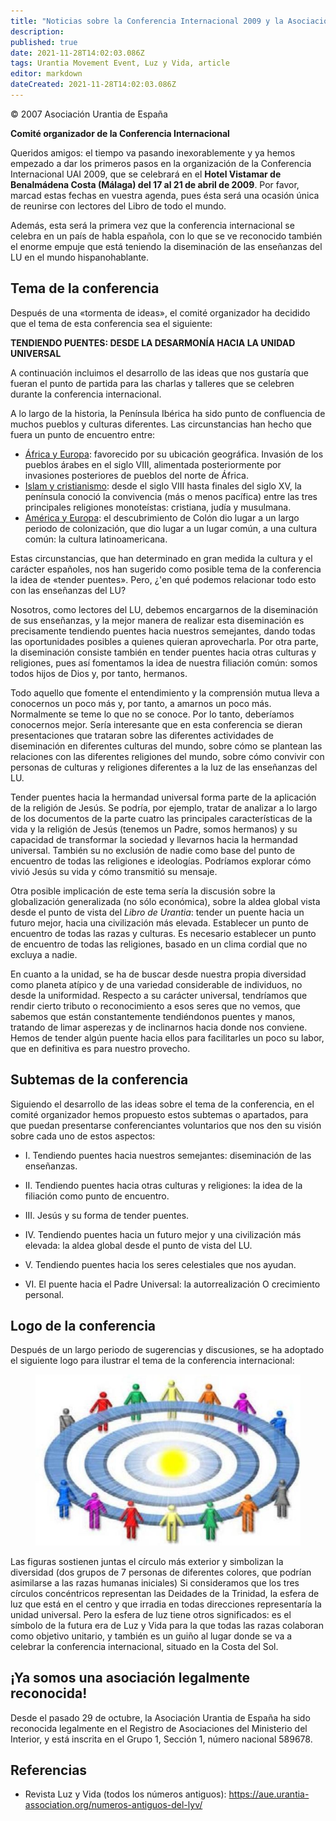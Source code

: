 ```yaml
---
title: "Noticias sobre la Conferencia Internacional 2009 y la Asociación Urantia de España"
description: 
published: true
date: 2021-11-28T14:02:03.086Z
tags: Urantia Movement Event, Luz y Vida, article
editor: markdown
dateCreated: 2021-11-28T14:02:03.086Z
---
```


<p class="v-card v-sheet theme--light grey lighten-3 px-2">© 2007 Asociación Urantia de España</p>

**Comité organizador de la Conferencia Internacional**

Queridos amigos: el tiempo va pasando inexorablemente y ya hemos empezado a dar los primeros pasos en la organización de la Conferencia Internacional UAI 2009, que se celebrará en el **Hotel Vistamar de Benalmádena Costa (Málaga) del 17 al 21 de abril de 2009**. Por favor, marcad estas fechas en vuestra agenda, pues ésta será una ocasión única de reunirse con lectores del Libro de todo el mundo.

Además, esta será la primera vez que la conferencia internacional se celebra en un país de habla española, con lo que se ve reconocido también el enorme empuje que está teniendo la diseminación de las enseñanzas del LU en el mundo hispanohablante.

## Tema de la conferencia

Después de una «tormenta de ideas», el comité organizador ha decidido que el tema de esta conferencia sea el siguiente:

**TENDIENDO PUENTES: DESDE LA DESARMONÍA HACIA LA UNIDAD UNIVERSAL**

A continuación incluimos el desarrollo de las ideas que nos gustaría que fueran el punto de partida para las charlas y talleres que se celebren durante la conferencia internacional.

A lo largo de la historia, la Península Ibérica ha sido punto de confluencia de muchos pueblos y culturas diferentes. Las circunstancias han hecho que fuera un punto de encuentro entre:

- <ins>África y Europa</ins>: favorecido por su ubicación geográfica. Invasión de los pueblos árabes en el siglo VIII, alimentada posteriormente por invasiones posteriores de pueblos del norte de África.
- <ins>Islam y cristianismo</ins>: desde el siglo VIII hasta finales del siglo XV, la península conoció la convivencia (más o menos pacífica) entre las tres principales religiones monoteístas: cristiana, judía y musulmana.
- <ins>América y Europa</ins>: el descubrimiento de Colón dio lugar a un largo periodo de colonización, que dio lugar a un lugar común, a una cultura común: la cultura latinoamericana.

Estas circunstancias, que han determinado en gran medida la cultura y el carácter españoles, nos han sugerido como posible tema de la conferencia la idea de «tender puentes». Pero, ¿'en qué podemos relacionar todo esto con las enseñanzas del LU?

Nosotros, como lectores del LU, debemos encargarnos de la diseminación de sus enseñanzas, y la mejor manera de realizar esta diseminación es precisamente tendiendo puentes hacia nuestros semejantes, dando todas las oportunidades posibles a quienes quieran aprovecharla. Por otra parte, la diseminación consiste también en tender puentes hacia otras culturas y religiones, pues así fomentamos la idea de nuestra filiación común: somos todos hijos de Dios y, por tanto, hermanos.

Todo aquello que fomente el entendimiento y la comprensión mutua lleva a conocernos un poco más y, por tanto, a amarnos un poco más. Normalmente se teme lo que no se conoce. Por lo tanto, deberíamos conocernos mejor. Sería interesante que en esta conferencia se dieran presentaciones que trataran sobre las diferentes actividades de diseminación en diferentes culturas del mundo, sobre cómo se plantean las relaciones con las diferentes religiones del mundo, sobre cómo convivir con personas de culturas y religiones diferentes a la luz de las enseñanzas del LU.

Tender puentes hacia la hermandad universal forma parte de la aplicación de la religión de Jesús. Se podría, por ejemplo, tratar de analizar a lo largo de los documentos de la parte cuatro las principales características de la vida y la religión de Jesús (tenemos un Padre, somos hermanos) y su capacidad de transformar la sociedad y llevarnos hacia la hermandad universal. También su no exclusión de nadie como base del punto de encuentro de todas las religiones e ideologías. Podríamos explorar cómo vivió Jesús su vida y cómo transmitió su mensaje.

Otra posible implicación de este tema sería la discusión sobre la globalización generalizada (no sólo económica), sobre la aldea global vista desde el punto de vista del _Libro de Urantia_: tender un puente hacia un futuro mejor, hacia una civilización más elevada. Establecer un punto de encuentro de todas las razas y culturas. Es necesario establecer un punto de encuentro de todas las religiones, basado en un clima cordial que no excluya a nadie.

En cuanto a la unidad, se ha de buscar desde nuestra propia diversidad como planeta atípico y de una variedad considerable de individuos, no desde la uniformidad. Respecto a su carácter universal, tendríamos que rendir cierto tributo o reconocimiento a esos seres que no vemos, que sabemos que están constantemente tendiéndonos puentes y manos, tratando de limar asperezas y de inclinarnos hacia donde nos conviene. Hemos de tender algún puente hacia ellos para facilitarles un poco su labor, que en definitiva es para nuestro provecho. 

## Subtemas de la conferencia

Siguiendo el desarrollo de las ideas sobre el tema de la conferencia, en el comité organizador hemos propuesto estos subtemas o apartados, para que puedan presentarse conferenciantes voluntarios que nos den su visión sobre cada uno de estos aspectos:

- I. Tendiendo puentes hacia nuestros semejantes: diseminación de las enseñanzas.

- II. Tendiendo puentes hacia otras culturas y religiones: la idea de la filiación como punto de encuentro.

- III. Jesús y su forma de tender puentes.

- IV. Tendiendo puentes hacia un futuro mejor y una civilización más elevada: la aldea global desde el punto de vista del LU.

- V. Tendiendo puentes hacia los seres celestiales que nos ayudan.

- VI. El puente hacia el Padre Universal: la autorrealización O crecimiento personal.

## Logo de la conferencia

Después de un largo periodo de sugerencias y discusiones, se ha adoptado el siguiente logo para ilustrar el tema de la conferencia internacional:

<figure id="Figure_1" class="image urantiapedia">
<img src="/image/article/Luz_y_Vida/LyV11/05.jpg">
</figure>

Las figuras sostienen juntas el círculo más exterior y simbolizan la diversidad (dos grupos de 7 personas de diferentes colores, que podrían asimilarse a las razas humanas iniciales) Si consideramos que los tres círculos concéntricos representan las Deidades de la Trinidad, la esfera de luz que está en el centro y que irradia en todas direcciones representaría la unidad universal. Pero la esfera de luz tiene otros significados: es el símbolo de la futura era de Luz y Vida para la que todas las razas colaboran como objetivo unitario, y también es un guiño al lugar donde se va a celebrar la conferencia internacional, situado en la Costa del Sol.

## ¡Ya somos una asociación legalmente reconocida!

Desde el pasado 29 de octubre, la Asociación Urantia de España ha sido reconocida legalmente en el Registro de Asociaciones del Ministerio del Interior, y está inscrita en el Grupo 1, Sección 1, número nacional 589678.

## Referencias

- Revista Luz y Vida (todos los números antiguos): https://aue.urantia-association.org/numeros-antiguos-del-lyv/